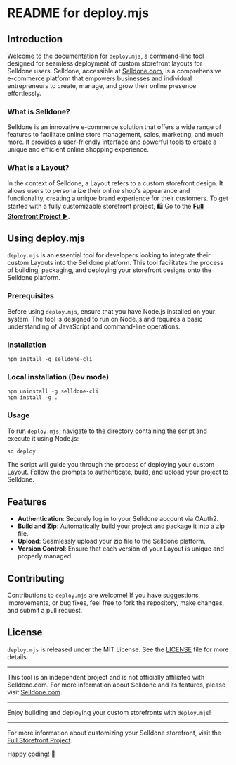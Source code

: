 # README for deploy.mjs

## Introduction

Welcome to the documentation for `deploy.mjs`, a command-line tool designed for seamless deployment of custom storefront layouts for Selldone users. Selldone, accessible at [Selldone.com](https://www.selldone.com), is a comprehensive e-commerce platform that empowers businesses and individual entrepreneurs to create, manage, and grow their online presence effortlessly.

### What is Selldone?

Selldone is an innovative e-commerce solution that offers a wide range of features to facilitate online store management, sales, marketing, and much more. It provides a user-friendly interface and powerful tools to create a unique and efficient online shopping experience.

### What is a Layout?

In the context of Selldone, a Layout refers to a custom storefront design. It allows users to personalize their online shop's appearance and functionality, creating a unique brand experience for their customers. To get started with a fully customizable storefront project, 🛍️ Go to the [**Full Storefront Project ▶**](https://github.com/selldone/storefront).

## Using deploy.mjs

`deploy.mjs` is an essential tool for developers looking to integrate their custom Layouts into the Selldone platform. This tool facilitates the process of building, packaging, and deploying your storefront designs onto the Selldone platform.

### Prerequisites

Before using `deploy.mjs`, ensure that you have Node.js installed on your system. The tool is designed to run on Node.js and requires a basic understanding of JavaScript and command-line operations.

### Installation


```shell
npm install -g selldone-cli
```

### Local installation (Dev mode)
```shell
npm uninstall -g selldone-cli
npm install -g .
```

### Usage

To run `deploy.mjs`, navigate to the directory containing the script and execute it using Node.js:

```bash
sd deploy
```

The script will guide you through the process of deploying your custom Layout. Follow the prompts to authenticate, build, and upload your project to Selldone.

## Features

- **Authentication**: Securely log in to your Selldone account via OAuth2.
- **Build and Zip**: Automatically build your project and package it into a zip file.
- **Upload**: Seamlessly upload your zip file to the Selldone platform.
- **Version Control**: Ensure that each version of your Layout is unique and properly managed.

## Contributing

Contributions to `deploy.mjs` are welcome! If you have suggestions, improvements, or bug fixes, feel free to fork the repository, make changes, and submit a pull request.

## License

`deploy.mjs` is released under the MIT License. See the [LICENSE](LICENSE) file for more details.

---

This tool is an independent project and is not officially affiliated with Selldone.com. For more information about Selldone and its features, please visit [Selldone.com](https://www.selldone.com).

---

Enjoy building and deploying your custom storefronts with `deploy.mjs`!

---

For more information about customizing your Selldone storefront, visit the [Full Storefront Project](https://github.com/selldone/storefront).

Happy coding! 🚀